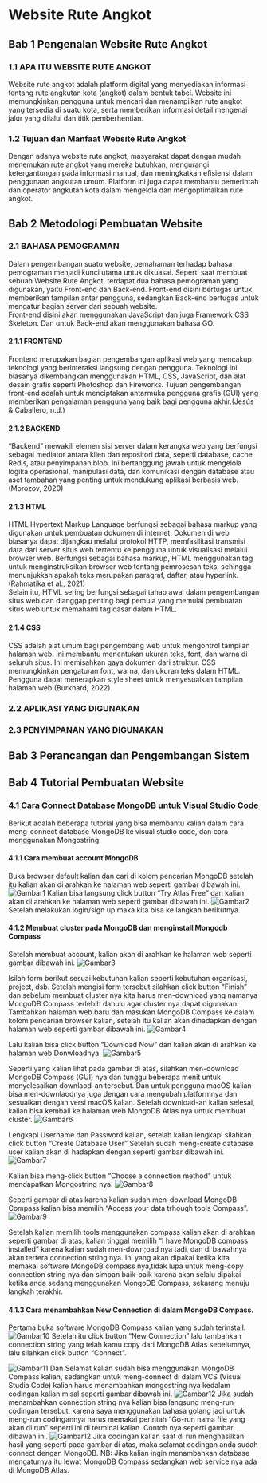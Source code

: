 # Website Rute Angkot

## Bab 1 Pengenalan Website Rute Angkot<br />

### 1.1 APA ITU WEBSITE RUTE ANGKOT<br />

Website rute angkot adalah platform digital yang menyediakan informasi tentang rute angkutan kota (angkot) dalam bentuk tabel. Website ini memungkinkan pengguna untuk mencari dan menampilkan rute angkot yang tersedia di suatu kota, serta memberikan informasi detail mengenai jalur yang dilalui dan titik pemberhentian.<br />

### 1.2 Tujuan dan Manfaat Website Rute Angkot<br />

Dengan adanya website rute angkot, masyarakat dapat dengan mudah menemukan rute angkot yang mereka butuhkan, mengurangi ketergantungan pada informasi manual, dan meningkatkan efisiensi dalam penggunaan angkutan umum. Platform ini juga dapat membantu pemerintah dan operator angkutan kota dalam mengelola dan mengoptimalkan rute angkot.

## Bab 2 Metodologi Pembuatan Website<br />

### 2.1 BAHASA PEMOGRAMAN<br />

Dalam pengembangan suatu website, pemahaman terhadap bahasa pemograman menjadi kunci utama untuk dikuasai. Seperti saat membuat sebuah Website Rute Angkot, terdapat dua bahasa pemograman yang digunakan, yaitu Front-end dan Back-end. Front-end disini bertugas untuk memberikan tampilan antar pengguna, sedangkan Back-end bertugas untuk mengatur bagian server dari sebuah website.<br />
Front-end disini akan menggunakan JavaScript dan juga Framework CSS Skeleton. Dan untuk Back-end akan menggunakan bahasa GO.

#### 2.1.1 FRONTEND<br />

Frontend merupakan bagian pengembangan aplikasi web yang mencakup teknologi yang berinteraksi langsung dengan pengguna. Teknologi ini biasanya dikembangkan menggunakan HTML, CSS, JavaScript, dan alat desain grafis seperti Photoshop dan Fireworks. Tujuan pengembangan front-end adalah untuk menciptakan antarmuka pengguna grafis (GUI) yang memberikan pengalaman pengguna yang baik bagi pengguna akhir.(Jesús & Caballero, n.d.)<br />

#### 2.1.2 BACKEND<br />

“Backend” mewakili elemen sisi server dalam kerangka web yang berfungsi sebagai mediator antara klien dan repositori data, seperti database, cache Redis, atau penyimpanan blob. Ini bertanggung jawab untuk mengelola logika operasional, manipulasi data, dan komunikasi dengan database atau aset tambahan yang penting untuk mendukung aplikasi berbasis web.(Morozov, 2020)<br />

#### 2.1.3 HTML<br />

HTML Hypertext Markup Language berfungsi sebagai bahasa markup yang digunakan untuk pembuatan dokumen di internet. Dokumen di web biasanya dapat dijangkau melalui protokol HTTP, memfasilitasi transmisi data dari server situs web tertentu ke pengguna untuk visualisasi melalui browser web. Berfungsi sebagai bahasa markup, HTML menggunakan tag untuk menginstruksikan browser web tentang pemrosesan teks, sehingga menunjukkan apakah teks merupakan paragraf, daftar, atau hyperlink.(Rahmatika et al., 2021)<br />
Selain itu, HTML sering berfungsi sebagai tahap awal dalam pengembangan situs web dan dianggap penting bagi pemula yang memulai pembuatan situs web untuk memahami tag dasar dalam HTML.<br />

#### 2.1.4 CSS<br />

CSS adalah alat umum bagi pengembang web untuk mengontrol tampilan halaman web. Ini membantu menentukan ukuran teks, font, dan warna di seluruh situs. Ini memisahkan gaya dokumen dari struktur. CSS memungkinkan pengaturan font, warna, dan ukuran teks dalam HTML. Pengguna dapat menerapkan style sheet untuk menyesuaikan tampilan halaman web.(Burkhard, 2022)<br />

### 2.2 APLIKASI YANG DIGUNAKAN<br />

### 2.3 PENYIMPANAN YANG DIGUNAKAN<br />

## Bab 3 Perancangan dan Pengembangan Sistem<br />

## Bab 4 Tutorial Pembuatan Website<br />

### 4.1 Cara Connect Database MongoDB untuk Visual Studio Code <br />

Berikut adalah beberapa tutorial yang bisa membantu kalian dalam cara meng-connect database MongoDB ke visual studio code, dan cara menggunakan Mongostring.

#### 4.1.1 Cara membuat account MongoDB <br />

Buka browser default kalian dan cari di kolom pencarian MongoDB
setelah itu kalian akan di arahkan ke halaman web seperti gambar dibawah ini.
![Gambar1](<Images/Screenshot (385).png>)
Kalian bisa langsung click button “Try Atlas Free” dan kalian akan di arahkan ke halaman web seperti gambar dibawah ini.
![Gambar2](<Images/Screenshot (394).png>)
Setelah melakukan login/sign up maka kita bisa ke langkah berikutnya.

#### 4.1.2 Membuat cluster pada MongoDB dan menginstall Mongodb Compass <br />

Setelah membuat account, kalian akan di arahkan ke halaman web seperti gambar dibawah ini.
![Gambar3](<Images/Screenshot (388).png>)

Isilah form berikut sesuai kebutuhan kalian seperti kebutuhan organisasi, project, dsb. Setelah mengisi form tersebut silahkan click button “Finish” dan sebelum membuat cluster nya kita harus men-download yang namanya MongoDB Compass terlebih dahulu agar cluster nya dapat digunakan.
Tambahkan halaman web baru dan masukan MongoDB Compass ke dalam kolom pencarian browser kalian, setelah itu kalian akan dihadapkan dengan halaman web seperti gambar dibawah ini.
![Gambar4](<Images/Screenshot (386).png>)

Lalu kalian bisa click button “Download Now” dan kalian akan di arahkan ke halaman web Donwloadnya.
![Gambar5](<Images/Screenshot (387).png>)

Seperti yang kalian lihat pada gambar di atas, silahkan men-download MongoDB Compass (GUI) nya dan tunggu beberapa menit untuk menyelesaikan downlaod-an tersebut. Dan untuk pengguna macOS kalian bisa men-downlaodnya juga dengan cara mengubah platformnya dan sesuaikan dengan versi macOS kalian. Setelah download-an kalian selesai, kalian bisa kembali ke halaman web MongoDB Atlas nya untuk membuat cluster.
![Gambar6](<Images/Screenshot (385).png>)

Lengkapi Username dan Password kalian, setelah kalian lengkapi silahkan click button “Create Database User”
Setelah sudah meng-create database user kalian akan di hadapkan dengan seperti gambar dibawah ini.
![Gambar7](<Images/Screenshot (397).png>)

Kalian bisa meng-click button “Choose a connection method” untuk mendapatkan Mongostring nya.
![Gambar8](<Images/Screenshot (398).png>)

Seperti gambar di atas karena kalian sudah men-download MongoDB Compass kalian bisa memilih “Access your data trhough tools Compass”.
![Gambar9](<Images/Screenshot (399).png>)

Setelah kalian memilih tools menggunakan compass kalian akan di arahkan seperti gambar di atas, kalian tinggal memilih “I have MongoDB compass installed” karena kalian sudah men-down;oad nya tadi, dan di bawahnya akan tertera connection string nya. Ini yang akan dipakai ketika kita memakai software MongoDB compass nya,tidak lupa untuk meng-copy connection string nya dan simpan baik-baik karena akan selalu dipakai ketika anda sedang menggunakan MongoDB Compass, sekarang menuju langkah terakhir.

#### 4.1.3 Cara menambahkan New Connection di dalam MongoDB Compass. <br />

Pertama buka software MongoDB Compass kalian yang sudah terinstall.
![Gambar10](<Images/Screenshot (400).png>)
Setelah itu click button “New Connection” lalu tambahkan connection string yang telah kamu copy dari MongoDB Atlas sebelumnya, lalu silahkan click button “Connect”.

![Gambar11](<Images/Screenshot (401).png>)
Dan Selamat kalian sudah bisa menggunakan MongoDB Compass kalian, sedangkan untuk meng-connect di dalam VCS (Visual Studia Code) kalian harus menambahkan mongostring nya kedalam codingan kalian misal seperti gambar dibawah ini.
![Gambar12](<Images/Screenshot (402).png>)
Jika sudah menambahkan connection string nya kalian bisa langsung meng-run codingan tersebut, karena saya menggunakan bahasa golang jadi untuk meng-run codingannya harus memakai perintah “Go-run nama file yang akan di run” seperti ini di terminal kalian. Contoh nya seperti gambar dibawah ini.
![Gambar12](<Images/Screenshot (403).png>)
Jika codingan kalian saat di run menghasilkan hasil yang seperti pada gambar di atas, maka selamat codingan anda sudah connect dengan MongoDB.
NB:
Jika kalian ingin menambahkan database mengaturnya itu lewat MongoDB Compass sedangkan web service nya ada di MongoDB Atlas.

